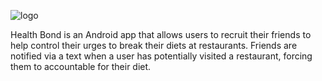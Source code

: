 ![logo](https://raw.githubusercontent.com/Yun-L/weightloss-app/master/logo.png)

Health Bond is an Android app that allows users to recruit their friends to help control their urges to break their diets at restaurants. Friends are notified via a text when a user has potentially visited a restaurant, forcing them to accountable for their diet.
